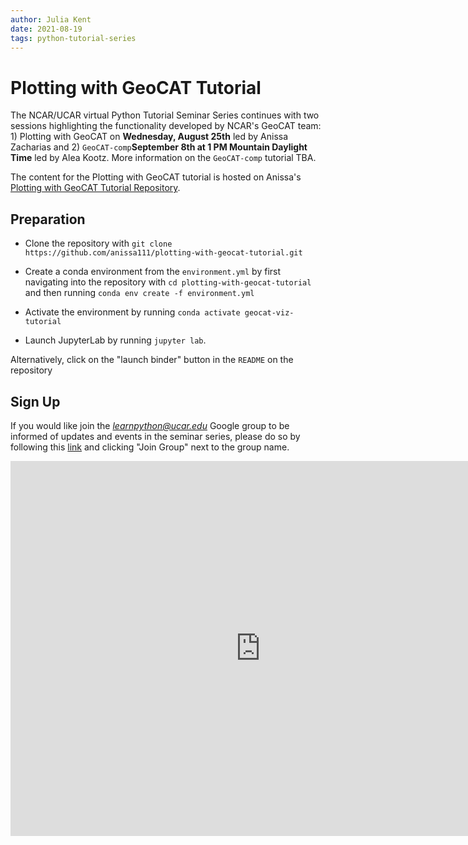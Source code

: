 ```yaml
---
author: Julia Kent
date: 2021-08-19
tags: python-tutorial-series
---
```


# Plotting with GeoCAT Tutorial

The NCAR/UCAR virtual Python Tutorial Seminar Series continues with two sessions highlighting the functionality developed by NCAR's GeoCAT team: 1) Plotting with GeoCAT on **Wednesday, August 25th** led by Anissa Zacharias and 2) `GeoCAT-comp`**September 8th at 1 PM Mountain Daylight Time** led by Alea Kootz. More information on the `GeoCAT-comp` tutorial TBA.

The content for the Plotting with GeoCAT tutorial is hosted on Anissa's [Plotting with GeoCAT Tutorial Repository](https://github.com/anissa111/plotting-with-geocat-tutorial).

## Preparation

- Clone the repository with `git clone https://github.com/anissa111/plotting-with-geocat-tutorial.git`

- Create a conda environment from the `environment.yml` by first navigating into the repository with `cd plotting-with-geocat-tutorial` and then running `conda env create -f environment.yml`

- Activate the environment by running `conda activate geocat-viz-tutorial`

- Launch JupyterLab by running `jupyter lab`.

Alternatively, click on the "launch binder" button in the `README` on the repository

## Sign Up

If you would like join the *learnpython@ucar.edu* Google group to be informed of updates and events in the seminar series, please do so by following this [link](https://groups.google.com/a/ucar.edu/g/learnpython/about) and clicking "Join Group" next to the group name.

<iframe src="https://calendar.google.com/calendar/embed?src=c_krmtmqm6kb5u7ke6t5on9l0rus%40group.calendar.google.com" style="border: 0" width="800" height="600" frameborder="0" scrolling="no"></iframe>
